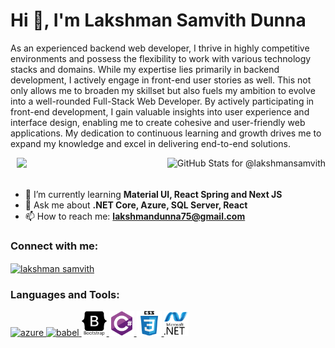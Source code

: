 # Hi 👋, I'm Lakshman Samvith Dunna

As an experienced backend web developer, I thrive in highly competitive environments and possess the flexibility to work with various technology stacks and domains. While my expertise lies primarily in backend development, I actively engage in front-end user stories as well. This not only allows me to broaden my skillset but also fuels my ambition to evolve into a well-rounded Full-Stack Web Developer. By actively participating in front-end development, I gain valuable insights into user experience and interface design, enabling me to create cohesive and user-friendly web applications. My dedication to continuous learning and growth drives me to expand my knowledge and excel in delivering end-to-end solutions.

<div>
  <img
  align="right"
  alt="GitHub Stats for @lakshmansamvith"
  src="https://github-readme-stats.vercel.app/api?username=lakshmansamvith&theme=shades-of-purple&show_icons=true&count_private=true&hide_title=true"
  title="Umm, it'll get better"/>
 <img height="170" src="https://github-readme-stats-sigma-five.vercel.app/api/top-langs/?username=lucky-bruce&layout=compact&langs_count=16&theme=dracula" style="margin-left: 10px;" />
</div>

<br/> 


- 🌱 I’m currently learning **Material UI, React Spring and Next JS**
- 💬 Ask me about **.NET Core, Azure, SQL Server, React**
- 📫 How to reach me: **lakshmandunna75@gmail.com**

### Connect with me:
<p align="left">
  <a href="https://www.linkedin.com/in/lakshman-samvith-163650150/" target="blank">
    <img align="center" src="https://raw.githubusercontent.com/rahuldkjain/github-profile-readme-generator/master/src/images/icons/Social/linked-in-alt.svg" alt="lakshman samvith" height="30" width="40" />
  </a>
</p>

### Languages and Tools:
<p align="left">
  <a href="https://azure.microsoft.com/en-in/" target="_blank" rel="noreferrer">
    <img src="https://www.vectorlogo.zone/logos/microsoft_azure/microsoft_azure-icon.svg" alt="azure" width="40" height="40"/>
  </a>
  <a href="https://babeljs.io/" target="_blank" rel="noreferrer">
    <img src="https://www.vectorlogo.zone/logos/babeljs/babeljs-icon.svg" alt="babel" width="40" height="40"/>
  </a>
  <a href="https://getbootstrap.com" target="_blank" rel="noreferrer">
    <img src="https://raw.githubusercontent.com/devicons/devicon/master/icons/bootstrap/bootstrap-plain-wordmark.svg" alt="bootstrap" width="40" height="40"/>
  </a>
  <a href="https://www.w3schools.com/cs/" target="_blank" rel="noreferrer">
    <img src="https://raw.githubusercontent.com/devicons/devicon/master/icons/csharp/csharp-original.svg" alt="csharp" width="40" height="40"/>
  </a>
  <a href="https://www.w3schools.com/css/" target="_blank" rel="noreferrer">
    <img src="https://raw.githubusercontent.com/devicons/devicon/master/icons/css3/css3-original-wordmark.svg" alt="css3" width="40" height="40"/>
  </a>
  <a href="https://dotnet.microsoft.com/" target="_blank" rel="noreferrer">
    <img src="https://raw.githubusercontent.com/devicons/devicon/master/icons/dot-net/dot-net-original-wordmark.svg" alt="dotnet" width="40" height="40"/>
  </a>
  <a href="https://git-s
